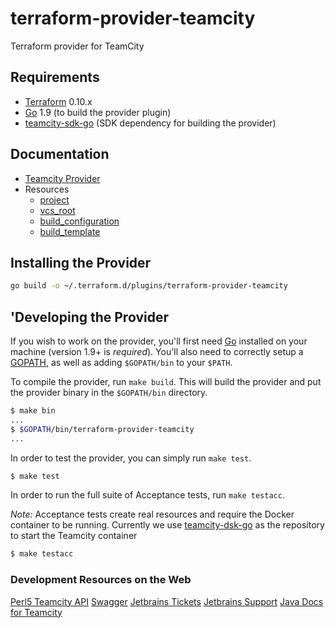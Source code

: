 # terraform-provider-teamcity
Terraform provider for TeamCity

Requirements
------------

-	[Terraform](https://www.terraform.io/downloads.html) 0.10.x
-	[Go](https://golang.org/doc/install) 1.9 (to build the provider plugin)
-	[teamcity-sdk-go](https://github.com/Cardfree/teamcity-sdk-go) (SDK dependency for building the provider)


Documentation
-------------

- [Teamcity Provider](website/docs/index.html.markdown)
- Resources
  - [project](website/docs/r/project.html.markdown)
  - [vcs_root](website/docs/r/vcs_root.html.markdown)
  - [build_configuration](website/docs/r/build_configuration.html.markdown)
  - [build_template](website/docs/r/build_template.html.markdown)


## Installing the Provider

```bash
go build -o ~/.terraform.d/plugins/terraform-provider-teamcity 
```



'Developing the Provider
-----------------------

If you wish to work on the provider, you'll first need [Go](http://www.golang.org) installed on your machine (version 1.9+ is *required*).
You'll also need to correctly setup a [GOPATH](http://golang.org/doc/code.html#GOPATH), as well as adding `$GOPATH/bin` to your `$PATH`.

To compile the provider, run `make build`. This will build the provider and put the provider binary in the `$GOPATH/bin` directory.

```sh
$ make bin
...
$ $GOPATH/bin/terraform-provider-teamcity
...
```

In order to test the provider, you can simply run `make test`.

```sh
$ make test
```

In order to run the full suite of Acceptance tests, run `make testacc`.

*Note:* Acceptance tests create real resources and require the Docker container to be running.
  Currently we use [teamcity-dsk-go](https://github.com/Cardfree/teamcity-sdk-go) as the repository to start the Teamcity container

```sh
$ make testacc
```

### Development Resources on the Web

[Perl5 Teamcity API](http://eilara.github.io/perl5-teamcity-api/)
[Swagger](https://dploeger.github.io/teamcity-rest-api)
[Jetbrains Tickets](https://youtrack.jetbrains.com/issues/TW)
[Jetbrains Support](https://teamcity-support.jetbrains.com)
[Java Docs for Teamcity](http://javadoc.jetbrains.net/teamcity)
